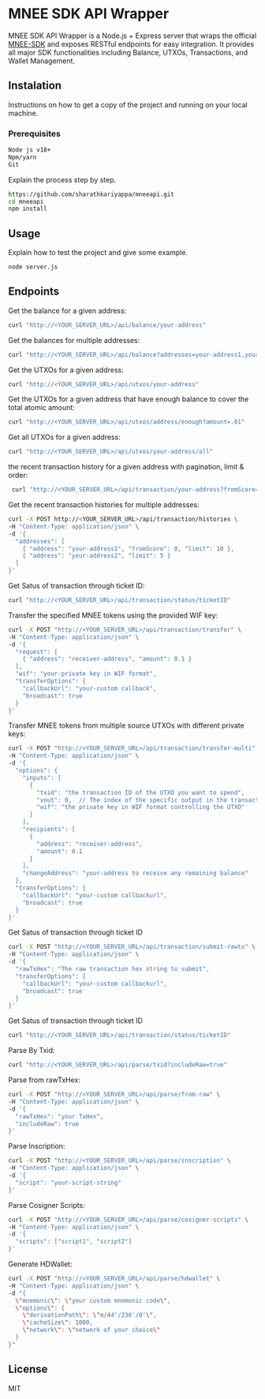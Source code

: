 # MNEE SDK API Wrapper

MNEE SDK API Wrapper is a Node.js + Express server that wraps the official [MNEE-SDK](https://www.npmjs.com/package/@mnee/ts-sdk)
 and exposes RESTful endpoints for easy integration. It provides all major SDK functionalities including Balance, UTXOs, Transactions, and Wallet Management.

## Instalation

Instructions on how to get a copy of the project and running on your local machine.

### Prerequisites

```bash
Node js v18+
Npm/yarn
Git
```

Explain the process step by step.

```bash
https://github.com/sharathkariyappa/mneeapi.git
cd mneeapi
npm install
```

## Usage

Explain how to test the project and give some example.

```bash
node server.js
```

## Endpoints

Get the balance for a given address:
```bash
curl "http://<YOUR_SERVER_URL>/api/balance/your-address"
```
Get the balances for multiple addresses:
```bash
curl "http://<YOUR_SERVER_URL>/api/balance?addresses=your-address1,your-address2"
```
Get the UTXOs for a given address:
```bash
curl "http://<YOUR_SERVER_URL>/api/utxos/your-address"
```
Get the UTXOs for a given address that have enough balance to cover the total atomic amount:
```bash
curl "http://<YOUR_SERVER_URL>/api/utxos/address/enough?amount=.01"
```
Get all UTXOs for a given address:
```bash
curl "http://<YOUR_SERVER_URL>/api/utxos/your-address/all"
```
the recent transaction history for a given address with pagination, limit & order:
```bash
 curl "http://<YOUR_SERVER_URL>/api/transaction/your-address?fromScore=0&limit=10&order=desc"
```
Get the recent transaction histories for multiple addresses:
```bash
curl -X POST http://<YOUR_SERVER_URL>/api/transaction/histories \
-H "Content-Type: application/json" \
-d '{
  "addresses": [
    { "address": "your-address1", "fromScore": 0, "limit": 10 },
    { "address": "your-address2", "limit": 5 }
  ]
}'

```
Get Satus of transaction through ticket ID:
```bash
curl "http://<YOUR_SERVER_URL>/api/transaction/status/ticketID"
```
Transfer the specified MNEE tokens using the provided WIF key:
```bash
curl -X POST "http://<YOUR_SERVER_URL>/api/transaction/transfer" \
-H "Content-Type: application/json" \
-d '{
  "request": [
    { "address": "receiver-address", "amount": 0.1 }
  ],
  "wif": "your-private key in WIF format",
  "transferOptions": {
    "callbackUrl": "your-custom callback",
    "broadcast": true
  }
}'
```
Transfer MNEE tokens from multiple source UTXOs with different private keys:
```bash
curl -X POST "http://<YOUR_SERVER_URL>/api/transaction/transfer-multi" \
-H "Content-Type: application/json" \
-d '{
  "options": {
    "inputs": [
      { 
        "txid": "the transaction ID of the UTXO you want to spend", 
        "vout": 0,  // The index of the specific output in the transaction
        "wif": "the private key in WIF format controlling the UTXO" 
      }
    ],
    "recipients": [
      { 
        "address": "receiver-address", 
        "amount": 0.1
      }
    ],
    "changeAddress": "your-address to receive any remaining balance"
  },
  "transferOptions": {
    "callbackUrl": "your-custom callbackurl",
    "broadcast": true
  }
}'
```
Get Satus of transaction through ticket ID
```bash
curl -X POST "http://<YOUR_SERVER_URL>/api/transaction/submit-rawtx" \
-H "Content-Type: application/json" \
-d '{
  "rawTxHex": "The raw transaction hex string to submit",
  "transferOptions": {
    "callbackUrl": "your-custom callbackurl",
    "broadcast": true
  }
}'

```
Get Satus of transaction through ticket ID
```bash
curl "http://<YOUR_SERVER_URL>/api/transaction/status/ticketID"
```
Parse By Txid:
```bash
curl "http://<YOUR_SERVER_URL>/api/parse/txid?includeRaw=true"
```
Parse from rawTxHex:
```bash
curl -X POST "http://<YOUR_SERVER_URL>/api/parse/from-raw" \
-H "Content-Type: application/json" \
-d '{
  "rawTxHex": "your TxHex",
  "includeRaw": true
}'
```
Parse Inscription:
```bash
curl -X POST "http://<YOUR_SERVER_URL>/api/parse/inscription" \
-H "Content-Type: application/json" \
-d '{
  "script": "your-script-string"
}'

```
Parse Cosigner Scripts:
```bash
curl -X POST "http://<YOUR_SERVER_URL>/api/parse/cosigner-scripts" \
-H "Content-Type: application/json" \
-d '{
  "scripts": ["script1", "script2"]
}'

```
Generate HDWallet:
```bash
curl -X POST "http://<YOUR_SERVER_URL>/api/parse/hdwallet" \
-H "Content-Type: application/json" \
-d "{
  \"mnemonic\": \"your custom mnemonic code\",
  \"options\": {
    \"derivationPath\": \"m/44'/236'/0'\",
    \"cacheSize\": 1000,
    \"network\": \"network of your choice\"
  }
}"

```
## License
MIT